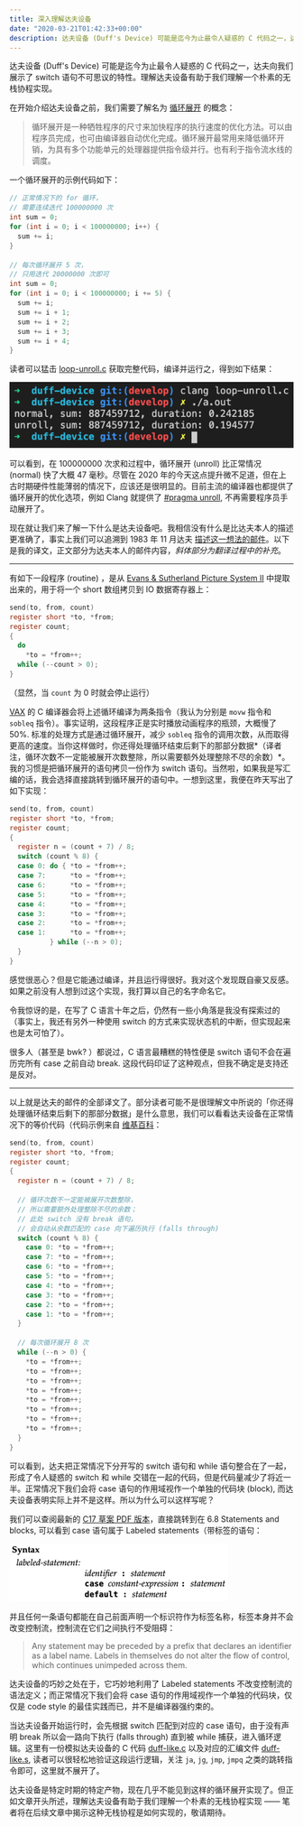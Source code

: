 ```yaml
---
title: 深入理解达夫设备
date: "2020-03-21T01:42:33+00:00"
description: 达夫设备 (Duff's Device) 可能是迄今为止最令人疑惑的 C 代码之一，达夫向我们展示了 switch 语句不可思议的特性。理解达夫设备有助于我们理解一个朴素的无栈协程实现。
---
```


达夫设备 (Duff's Device) 可能是迄今为止最令人疑惑的 C 代码之一，达夫向我们展示了 switch 语句不可思议的特性。理解达夫设备有助于我们理解一个朴素的无栈协程实现。

在开始介绍达夫设备之前，我们需要了解名为 [循环展开](https://zh.wikipedia.org/wiki/%E5%BE%AA%E7%8E%AF%E5%B1%95%E5%BC%80) 的概念：

> 循环展开是一种牺牲程序的尺寸来加快程序的执行速度的优化方法。可以由程序员完成，也可由编译器自动优化完成。循环展开最常用来降低循环开销，为具有多个功能单元的处理器提供指令级并行。也有利于指令流水线的调度。

一个循环展开的示例代码如下：

```c
// 正常情况下的 for 循环，
// 需要连续迭代 100000000 次
int sum = 0;
for (int i = 0; i < 100000000; i++) {
  sum += i;
}

// 每次循环展开 5 次，
// 只用迭代 20000000 次即可
int sum = 0;
for (int i = 0; i < 100000000; i += 5) {
  sum += i;
  sum += i + 1;
  sum += i + 2;
  sum += i + 3;
  sum += i + 4;
}
```

读者可以猛击 [loop-unroll.c](https://github.com/mthli/blog/blob/master/content/blog/duff-device/loop-unroll.c) 获取完整代码，编译并运行之，得到如下结果：

![编译并运行 loop-unroll.c](./loop-unroll.png)

可以看到，在 100000000 次求和过程中，循环展开 (unroll) 比正常情况 (normal) 快了大概 47 毫秒。尽管在 2020 年的今天这点提升微不足道，但在上古时期硬件性能薄弱的情况下，应该还是很明显的。目前主流的编译器也都提供了循环展开的优化选项，例如 Clang 就提供了 [#pragma unroll](https://clang.llvm.org/docs/AttributeReference.html#pragma-unroll-pragma-nounroll), 不再需要程序员手动展开了。

现在就让我们来了解一下什么是达夫设备吧。我相信没有什么是比达夫本人的描述更准确了，事实上我们可以追溯到 1983 年 11 月达夫 [描述这一想法的邮件](https://swtch.com/duffs-device/td-1983.txt)。以下是我的译文，正文部分为达夫本人的邮件内容，*斜体部分为翻译过程中的补充*。

---

有如下一段程序 (routine) ，是从 [Evans & Sutherland Picture System II](https://en.wikipedia.org/wiki/Evans_%26_Sutherland) 中提取出来的，用于将一个 short 数组拷贝到 IO 数据寄存器上：

```c
send(to, from, count)
register short *to, *from;
register count;
{
  do
    *to = *from++;
  while (--count > 0);
}
```

（显然，当 `count` 为 0 时就会停止运行）

[VAX](https://zh.wikipedia.org/wiki/VAX) 的 C 编译器会将上述循环编译为两条指令（我认为分别是 `movw` 指令和 `sobleq` 指令）。事实证明，这段程序正是实时播放动画程序的瓶颈，大概慢了 50%. 标准的处理方式是通过循环展开，减少 `sobleq` 指令的调用次数，从而取得更高的速度。当你这样做时，你还得处理循环结束后剩下的那部分数据*（译者注，循环次数不一定能被展开次数整除，所以需要额外处理整除不尽的余数）*。我的习惯是把循环展开的语句拷贝一份作为 switch 语句。当然啦，如果我是写汇编的话，我会选择直接跳转到循环展开的语句中。一想到这里，我便在昨天写出了如下实现：

```c
send(to, from, count)
register short *to, *from;
register count;
{
  register n = (count + 7) / 8;
  switch (count % 8) {
  case 0: do { *to = *from++;
  case 7:      *to = *from++;
  case 6:      *to = *from++;
  case 5:      *to = *from++;
  case 4:      *to = *from++;
  case 3:      *to = *from++;
  case 2:      *to = *from++;
  case 1:      *to = *from++;
          } while (--n > 0);
  }
}
```

感觉很恶心？但是它能通过编译，并且运行得很好。我对这个发现既自豪又反感。如果之前没有人想到过这个实现，我打算以自己的名字命名它。

令我惊讶的是，在写了 C 语言十年之后，仍然有一些小角落是我没有探索过的（事实上，我还有另外一种使用 switch 的方式来实现状态机的中断，但实现起来也是太可怕了）。

很多人（甚至是 bwk? ）都说过，C 语言最糟糕的特性便是 switch 语句不会在遍历完所有 case 之前自动 break. 这段代码印证了这种观点，但我不确定是支持还是反对。

---

以上就是达夫的邮件的全部译文了。部分读者可能不是很理解文中所说的「你还得处理循环结束后剩下的那部分数据」是什么意思，我们可以看看达夫设备在正常情况下的等价代码（代码示例来自 [维基百科](https://zh.wikipedia.org/wiki/%E8%BE%BE%E5%A4%AB%E8%AE%BE%E5%A4%87#%E6%80%A7%E8%83%BD%E8%A1%A8%E7%8E%B0)：

```c
send(to, from, count)
register short *to, *from;
register count;
{
  register n = (count + 7) / 8;

  // 循环次数不一定能被展开次数整除，
  // 所以需要额外处理整除不尽的余数；
  // 此处 switch 没有 break 语句，
  // 会自动从余数匹配的 case 向下遍历执行 (falls through)
  switch (count % 8) {
    case 0: *to = *from++;
    case 7: *to = *from++;
    case 6: *to = *from++;
    case 5: *to = *from++;
    case 4: *to = *from++;
    case 3: *to = *from++;
    case 2: *to = *from++;
    case 1: *to = *from++;
  }

  // 每次循环展开 8 次
  while (--n > 0) {
    *to = *from++;
    *to = *from++;
    *to = *from++;
    *to = *from++;
    *to = *from++;
    *to = *from++;
    *to = *from++;
    *to = *from++;
  }
}
```

可以看到，达夫把正常情况下分开写的 switch 语句和 while 语句整合在了一起，形成了令人疑惑的 switch 和 while 交错在一起的代码，但是代码量减少了将近一半。正常情况下我们会将 case 语句的作用域视作一个单独的代码块 (block), 而达夫设备表明实际上并不是这样。所以为什么可以这样写呢？

我们可以查阅最新的 [C17 草案 PDF 版本](https://web.archive.org/web/20181230041359if_/http://www.open-std.org/jtc1/sc22/wg14/www/abq/c17_updated_proposed_fdis.pdf)，直接跳转到在 6.8 Statements and blocks, 可以看到 case 语句属于 Labeled statements（带标签的语句：

![Labeled statements 的语法定义](./labeled-statement.png)

并且任何一条语句都能在自己前面声明一个标识符作为标签名称，标签本身并不会改变控制流，控制流在它们之间执行不受阻碍：

> Any statement may be preceded by a prefix that declares an identifier as a label name. Labels in
themselves do not alter the flow of control, which continues unimpeded across them.

达夫设备的巧妙之处在于，它巧妙地利用了 Labeled statements 不改变控制流的语法定义；而正常情况下我们会将 case 语句的作用域视作一个单独的代码块，仅仅是 code style 的最佳实践而已，并不是编译器强约束的。

当达夫设备开始运行时，会先根据 switch 匹配到对应的 case 语句，由于没有声明 break 所以会一路向下执行 (falls through) 直到被 while 捕获，进入循环逻辑。这里有一份模拟达夫设备的 C 代码 [duff-like.c](https://github.com/mthli/blog/blob/master/content/blog/duff-device/duff-like.c) 以及对应的汇编文件 [duff-like.s](https://github.com/mthli/blog/blob/master/content/blog/duff-device/duff-like.s), 读者可以很轻松地验证这段运行逻辑，关注 `ja`, `jg`, `jmp`, `jmpq` 之类的跳转指令即可，这里就不展开了。

达夫设备是特定时期的特定产物，现在几乎不能见到这样的循环展开实现了。但正如文章开头所述，理解达夫设备有助于我们理解一个朴素的无栈协程实现 —— 笔者将在后续文章中揭示这种无栈协程是如何实现的，敬请期待。
